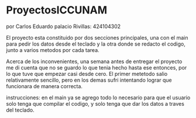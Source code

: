 # ProyectosICCUNAM

por Carlos Eduardo palacio Rivillas: 424104302

El proyecto esta constituido por dos secciones principales, una con el main para pedir los datos desde el teclado y la otra donde se redacto el codigo, junto a varios metodos por cada tarea.

Acerca de los inconvenientes, una semana antes de entregar el proyecto me di cuenta que no se guardo lo que tenia hecho hasta ese entonces, por lo que tuve que empezar casi desde cero. El primer metetodo salio relativamente sencillo, pero en los demas sufri intentando lograr que funcionara de manera correcta.

instrucciones: en el main ya se agrego todo lo necesario para que el usuario solo tenga que compilar el codigo, y solo tenga que dar los datos a traves del teclado.